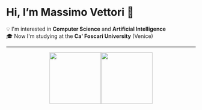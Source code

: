 # Hi, I’m Massimo Vettori 🚀

💡 I'm interested in **Computer Science** and **Artificial Intelligence**
<br>
🎓 Now I'm studying at the **Ca' Foscari University** (Venice)

-----

<p align="center">
<img height="137px" src="https://github-readme-stats.vercel.app/api?username=massimo-vettori&hide_title=true&hide_border=true&show_icons=true&count_private=true&line_height=21&text_color=8b949e&icon_color=58a6ff&bg_color=00000000" /><img height="137px" src="https://github-readme-stats.vercel.app/api/top-langs/?username=massimo-vettori&hide_title=true&hide_border=true&layout=compact&langs_count=9&text_color=8b949e&icon_color=58a6ff&bg_color=00000000" />
</p>
